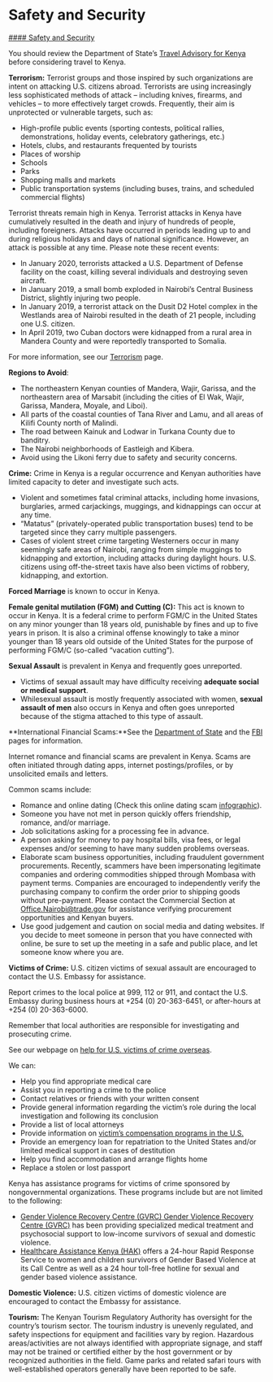 # Safety and Security

[#### Safety and Security](javascript:void(0); "Safety and Security")

You should review the Department of State’s [Travel Advisory for Kenya](https://travel.state.gov/content/travel/en/traveladvisories/traveladvisories/kenya-travel-advisory.html) before considering travel to Kenya.

**Terrorism:** Terrorist groups and those inspired by such organizations are intent on attacking U.S. citizens abroad. Terrorists are using increasingly less sophisticated methods of attack – including knives, firearms, and vehicles – to more effectively target crowds. Frequently, their aim is unprotected or vulnerable targets, such as:

* High-profile public events (sporting contests, political rallies, demonstrations, holiday events, celebratory gatherings, etc.)
* Hotels, clubs, and restaurants frequented by tourists
* Places of worship
* Schools
* Parks
* Shopping malls and markets
* Public transportation systems (including buses, trains, and scheduled commercial flights)

Terrorist threats remain high in Kenya. Terrorist attacks in Kenya have cumulatively resulted in the death and injury of hundreds of people, including foreigners. Attacks have occurred in periods leading up to and during religious holidays and days of national significance. However, an attack is possible at any time. Please note these recent events:

* In January 2020, terrorists attacked a U.S. Department of Defense facility on the coast, killing several individuals and destroying seven aircraft.
* In January 2019, a small bomb exploded in Nairobi’s Central Business District, slightly injuring two people.
* In January 2019, a terrorist attack on the Dusit D2 Hotel complex in the Westlands area of Nairobi resulted in the death of 21 people, including one U.S. citizen.
* In April 2019, two Cuban doctors were kidnapped from a rural area in Mandera County and were reportedly transported to Somalia.

For more information, see our [Terrorism](https://travel.state.gov/content/travel/en/international-travel/emergencies/terrorism.html) page.

**Regions to Avoid**:

* The northeastern Kenyan counties of Mandera, Wajir, Garissa, and the northeastern area of Marsabit (including the cities of El Wak, Wajir, Garissa, Mandera, Moyale, and Liboi).
* All parts of the coastal counties of Tana River and Lamu, and all areas of Kilifi County north of Malindi.
* The road between Kainuk and Lodwar in Turkana County due to banditry.
* The Nairobi neighborhoods of Eastleigh and Kibera.
* Avoid using the Likoni ferry due to safety and security concerns.

**Crime:** Crime in Kenya is a regular occurrence and Kenyan authorities have limited capacity to deter and investigate such acts.

* Violent and sometimes fatal criminal attacks, including home invasions, burglaries, armed carjackings, muggings, and kidnappings can occur at any time.
* “Matatus” (privately-operated public transportation buses) tend to be targeted since they carry multiple passengers.
* Cases of violent street crime targeting Westerners occur in many seemingly safe areas of Nairobi, ranging from simple muggings to kidnapping and extortion, including attacks during daylight hours. U.S. citizens using off-the-street taxis have also been victims of robbery, kidnapping, and extortion.

**Forced Marriage** is known to occur in Kenya.

**Female genital mutilation (FGM) and Cutting (C):** This act is known to occur in Kenya. It is a federal crime to perform FGM/C in the United States on any minor younger than 18 years old, punishable by fines and up to five years in prison. It is also a criminal offense knowingly to take a minor younger than 18 years old outside of the United States for the purpose of performing FGM/C (so-called “vacation cutting”).

**Sexual Assault** is prevalent in Kenya and frequently goes unreported.

* Victims of sexual assault may have difficulty receiving **adequate social or medical support**.
* Whilesexual assault is mostly frequently associated with women, **sexual assault of men** also occurs in Kenya and often goes unreported because of the stigma attached to this type of assault.

**International Financial Scams:**See the [Department of State](http://travel.state.gov/content/passports/english/emergencies/scams.html) and the [FBI](http://www.fbi.gov/scams-safety/fraud) pages for information.

Internet romance and financial scams are prevalent in Kenya. Scams are often initiated through dating apps, internet postings/profiles, or by unsolicited emails and letters.

Common scams include:

* Romance and online dating (Check this online dating scam [infographic](https://www.consumer.ftc.gov/articles/0560-online-dating-scams-infographic?utm_source=partner-pitch&utm_medium=email&utm_campaign=aba-online-dating)).
* Someone you have not met in person quickly offers friendship, romance, and/or marriage.
* Job solicitations asking for a processing fee in advance.
* A person asking for money to pay hospital bills, visa fees, or legal expenses and/or seeming to have many sudden problems overseas.
* Elaborate scam business opportunities, including fraudulent government procurements. Recently, scammers have been impersonating legitimate companies and ordering commodities shipped through Mombasa with payment terms. Companies are encouraged to independently verify the purchasing company to confirm the order prior to shipping goods without pre-payment. Please contact the Commercial Section at [Office.Nairobi@trade.gov](mailto:Office.Nairobi@trade.gov) for assistance verifying procurement opportunities and Kenyan buyers.
* Use good judgement and caution on social media and dating websites. If you decide to meet someone in person that you have connected with online, be sure to set up the meeting in a safe and public place, and let someone know where you are.

**Victims of Crime:** U.S. citizen victims of sexual assault are encouraged to contact the U.S. Embassy for assistance.

Report crimes to the local police at 999, 112 or 911, and contact the U.S. Embassy during business hours at +254 (0) 20-363-6451, or after-hours at +254 (0) 20-363-6000.

Remember that local authorities are responsible for investigating and prosecuting crime.

See our webpage on [help for U.S. victims of crime overseas](http://travel.state.gov/content/passports/en/emergencies/victims.html).

We can:

* Help you find appropriate medical care
* Assist you in reporting a crime to the police
* Contact relatives or friends with your written consent
* Provide general information regarding the victim’s role during the local investigation and following its conclusion
* Provide a list of local attorneys
* Provide information on [victim’s compensation programs in the U.S.](http://travel.state.gov/content/passports/english/emergencies/victims.html)
* Provide an emergency loan for repatriation to the United States and/or limited medical support in cases of destitution
* Help you find accommodation and arrange flights home
* Replace a stolen or lost passport

Kenya has assistance programs for victims of crime sponsored by nongovernmental organizations. These programs include but are not limited to the following:

* [Gender Violence Recovery Centre (GVRC) Gender Violence Recovery Centre (GVRC)](http://gvrc.or.ke/) has been providing specialized medical treatment and psychosocial support to low-income survivors of sexual and domestic violence.
* [Healthcare Assistance Kenya (HAK)](https://hakgbv1195.org/) offers a 24-hour Rapid Response Service to women and children survivors of Gender Based Violence at its Call Centre as well as a 24 hour toll-free hotline for sexual and gender based violence assistance.

**Domestic Violence:** U.S. citizen victims of domestic violence are encouraged to contact the Embassy for assistance.

**Tourism:** The Kenyan Tourism Regulatory Authority has oversight for the country’s tourism sector. The tourism industry is unevenly regulated, and safety inspections for equipment and facilities vary by region. Hazardous areas/activities are not always identified with appropriate signage, and staff may not be trained or certified either by the host government or by recognized authorities in the field. Game parks and related safari tours with well-established operators generally have been reported to be safe.
